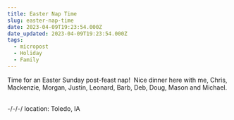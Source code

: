```yaml
---
title: Easter Nap Time
slug: easter-nap-time
date: 2023-04-09T19:23:54.000Z
date_updated: 2023-04-09T19:23:54.000Z
tags: 
  - micropost
  - Holiday
  - Family
---
```


Time for an Easter Sunday post-feast nap!  Nice dinner here with me, Chris, Mackenzie, Morgan, Justin, Leonard, Barb, Deb, Doug, Mason and Michael.  

-/-/-/
location: Toledo, IA
